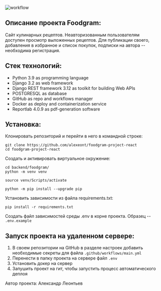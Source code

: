 ![workflow](https://github.com/alexeont/foodgram-project-react/actions/workflows/main.yml/badge.svg?event=push)

##  Описание проекта Foodgram:

Сайт кулинарных рецептов. Неавторизованным пользователям доступен просмотр выложенных рецептов. Для публикации своего, добавления в избранное и список покупок, подписки на автора -- необходима регистрация.

## Cтек технологий:

- Python 3.9 as programming language
- Django 3.2 as web framework
- Django REST framework 3.12 as toolkit for building Web APIs
- POSTGRESQL as database
- GitHub as repo and workflows manager
- Docker as deploy and containerization service
- Reportlab 4.0.9 as pdf-generation software

## Установка:

Клонировать репозиторий и перейти в него в командной строке:

```
git clone https://github.com/alexeont/foodgram-project-react
cd foodgram-project-react
```

Cоздать и активировать виртуальное окружение:

```
cd backend/foodgram/
python -m venv venv
```

```
source venv/Scripts/activate
```

```
python -m pip install --upgrade pip
```

Установить зависимости из файла requirements.txt:

```
pip install -r requirements.txt
```

Создать файл зависимостей среды .env в корне проекта. Образец -- `.env.example`


## Запуск проекта на удаленном сервере:

1. В своем репозитории на GitHub в разделе настроек добавить необходимые секреты для файла `.github/workflows/main.yml`
2. Перенести в папку проекта на сервере файл `.env`
3. Установить докер на сервер
4. Запушить проект на гит, чтобы запустить процесс автоматического деплоя

Автор проекта: Александр Леонтьев
